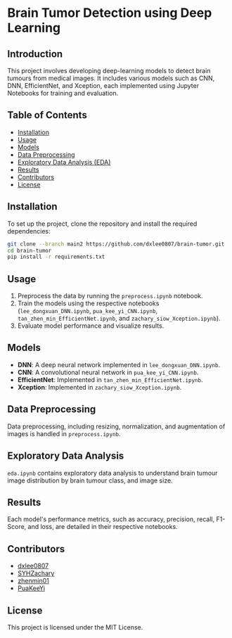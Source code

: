 # Brain Tumor Detection using Deep Learning

## Introduction
This project involves developing deep-learning models to detect brain tumours from medical images. It includes various models such as CNN, DNN, EfficientNet, and Xception, each implemented using Jupyter Notebooks for training and evaluation.

## Table of Contents
- [Installation](#installation)
- [Usage](#usage)
- [Models](#models)
- [Data Preprocessing](#data-preprocessing)
- [Exploratory Data Analysis (EDA)](#exploratory-data-analysis)
- [Results](#results)
- [Contributors](#contributors)
- [License](#license)

## Installation
To set up the project, clone the repository and install the required dependencies:

```bash
git clone --branch main2 https://github.com/dxlee0807/brain-tumor.git
cd brain-tumor
pip install -r requirements.txt
```

## Usage
1. Preprocess the data by running the `preprocess.ipynb` notebook.
2. Train the models using the respective notebooks (`lee_dongxuan_DNN.ipynb`, `pua_kee_yi_CNN.ipynb`, `tan_zhen_min_EfficientNet.ipynb`, and `zachary_siow_Xception.ipynb`).
3. Evaluate model performance and visualize results.

## Models
- **DNN**: A deep neural network implemented in `lee_dongxuan_DNN.ipynb`.
- **CNN**: A convolutional neural network in `pua_kee_yi_CNN.ipynb`.
- **EfficientNet**: Implemented in `tan_zhen_min_EfficientNet.ipynb`.
- **Xception**: Implemented in `zachary_siow_Xception.ipynb`.

## Data Preprocessing
Data preprocessing, including resizing, normalization, and augmentation of images is handled in `preprocess.ipynb`.

## Exploratory Data Analysis
`eda.ipynb` contains exploratory data analysis to understand brain tumour image distribution by brain tumour class, and image size.

## Results
Each model's performance metrics, such as accuracy, precision, recall, F1-Score, and loss, are detailed in their respective notebooks.

## Contributors
- [dxlee0807](https://github.com/dxlee0807)
- [SYHZachary](https://github.com/SYHZachary)
- [zhenmin01](https://github.com/zhenmin01)
- [PuaKeeYi](https://github.com/PuaKeeYi)

## License
This project is licensed under the MIT License.
